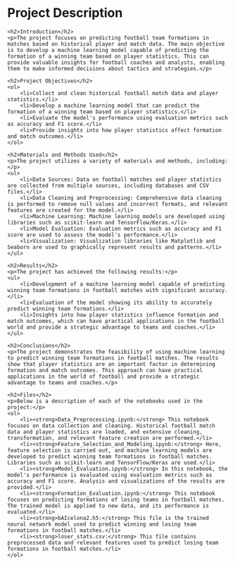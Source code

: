 <!DOCTYPE html>
<html lang="en">
<head>
    <meta charset="UTF-8">
    <meta name="viewport" content="width=device-width, initial-scale=1.0">
    <title>Project Description</title>
</head>
<body>
    <h1>Project Description</h1>

    <h2>Introduction</h2>
    <p>The project focuses on predicting football team formations in matches based on historical player and match data. The main objective is to develop a machine learning model capable of predicting the formation of a winning team based on player statistics. This can provide valuable insights for football coaches and analysts, enabling them to make informed decisions about tactics and strategies.</p>

    <h2>Project Objectives</h2>
    <ol>
        <li>Collect and clean historical football match data and player statistics.</li>
        <li>Develop a machine learning model that can predict the formation of a winning team based on player statistics.</li>
        <li>Evaluate the model's performance using evaluation metrics such as accuracy and F1 score.</li>
        <li>Provide insights into how player statistics affect formation and match outcomes.</li>
    </ol>

    <h2>Materials and Methods Used</h2>
    <p>The project utilizes a variety of materials and methods, including:</p>
    <ul>
        <li>Data Sources: Data on football matches and player statistics are collected from multiple sources, including databases and CSV files.</li>
        <li>Data Cleaning and Preprocessing: Comprehensive data cleaning is performed to remove null values and incorrect formats, and relevant features are created for the model.</li>
        <li>Machine Learning: Machine learning models are developed using libraries such as scikit-learn and TensorFlow/Keras.</li>
        <li>Model Evaluation: Evaluation metrics such as accuracy and F1 score are used to assess the model's performance.</li>
        <li>Visualization: Visualization libraries like Matplotlib and Seaborn are used to graphically represent results and patterns.</li>
    </ul>

    <h2>Results</h2>
    <p>The project has achieved the following results:</p>
    <ul>
        <li>Development of a machine learning model capable of predicting winning team formations in football matches with significant accuracy.</li>
        <li>Evaluation of the model showing its ability to accurately predict winning team formations.</li>
        <li>Insights into how player statistics influence formation and match outcomes, which can have practical applications in the football world and provide a strategic advantage to teams and coaches.</li>
    </ul>

    <h2>Conclusions</h2>
    <p>The project demonstrates the feasibility of using machine learning to predict winning team formations in football matches. The results show that player statistics are an important factor in determining formation and match outcomes. This approach can have practical applications in the world of football and provide a strategic advantage to teams and coaches.</p>

    <h2>Files</h2>
    <p>Below is a description of each of the notebooks used in the project:</p>
    <ol>
        <li><strong>Data_Preprocessing.ipynb:</strong> This notebook focuses on data collection and cleaning. Historical football match data and player statistics are loaded, and extensive cleaning, transformation, and relevant feature creation are performed.</li>
        <li><strong>Feature_Selection_and_Modeling.ipynb:</strong> Here, feature selection is carried out, and machine learning models are developed to predict winning team formations in football matches. Libraries such as scikit-learn and TensorFlow/Keras are used.</li>
        <li><strong>Model_Evaluation.ipynb:</strong> In this notebook, the model's performance is evaluated using evaluation metrics such as accuracy and F1 score. Analysis and visualizations of the results are provided.</li>
        <li><strong>Formation_Evaluation.ipynb:</strong> This notebook focuses on predicting formations of losing teams in football matches. The trained model is applied to new data, and its performance is evaluated.</li>
        <li><strong>bAIcelona2.h5:</strong> This file is the trained neural network model used to predict winning and losing team formations in football matches.</li>
        <li><strong>loser_stats.csv:</strong> This file contains preprocessed data and relevant features used to predict losing team formations in football matches.</li>
    </ol>
</body>
</html>

